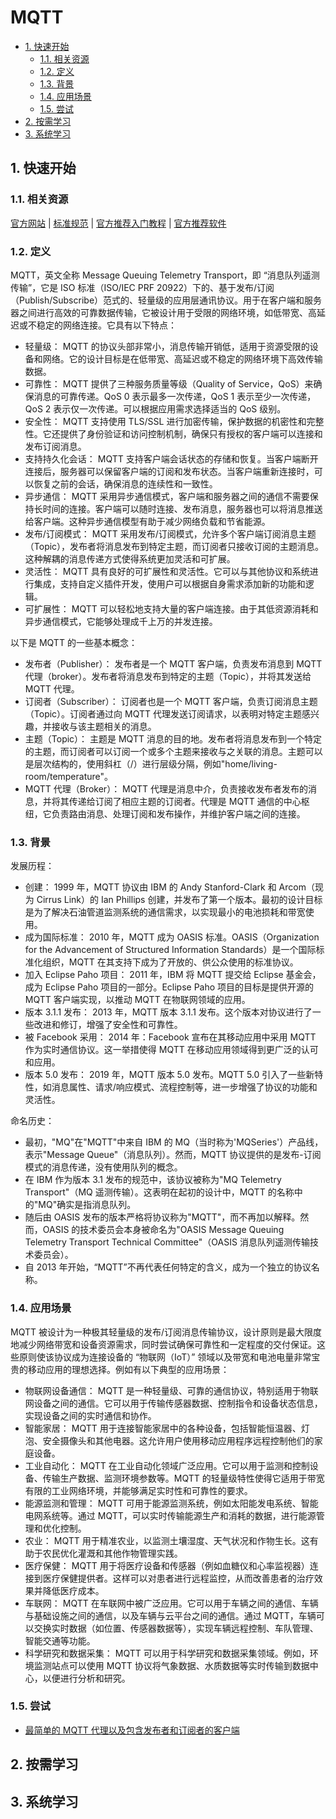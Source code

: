 # MQTT<!-- omit in toc -->

- [1. 快速开始](#1-快速开始)
  - [1.1. 相关资源](#11-相关资源)
  - [1.2. 定义](#12-定义)
  - [1.3. 背景](#13-背景)
  - [1.4. 应用场景](#14-应用场景)
  - [1.5. 尝试](#15-尝试)
- [2. 按需学习](#2-按需学习)
- [3. 系统学习](#3-系统学习)

## 1. 快速开始

### 1.1. 相关资源

[官方网站](https://mqtt.org) | [标准规范](https://mqtt.org/mqtt-specification) | [官方推荐入门教程](https://mqtt.org/getting-started/) | [官方推荐软件](https://mqtt.org/software/)

### 1.2. 定义

MQTT，英文全称 Message Queuing Telemetry Transport，即 “消息队列遥测传输”，它是 ISO 标准（ISO/IEC PRF 20922）下的、基于发布/订阅（Publish/Subscribe）范式的、轻量级的应用层通讯协议。用于在客户端和服务器之间进行高效的可靠数据传输，它被设计用于受限的网络环境，如低带宽、高延迟或不稳定的网络连接。它具有以下特点：

- 轻量级： MQTT 的协议头部非常小，消息传输开销低，适用于资源受限的设备和网络。它的设计目标是在低带宽、高延迟或不稳定的网络环境下高效传输数据。
- 可靠性： MQTT 提供了三种服务质量等级（Quality of Service，QoS）来确保消息的可靠传递。QoS 0 表示最多一次传递，QoS 1 表示至少一次传递，QoS 2 表示仅一次传递。可以根据应用需求选择适当的 QoS 级别。
- 安全性： MQTT 支持使用 TLS/SSL 进行加密传输，保护数据的机密性和完整性。它还提供了身份验证和访问控制机制，确保只有授权的客户端可以连接和发布订阅消息。
- 支持持久化会话： MQTT 支持客户端会话状态的存储和恢复。当客户端断开连接后，服务器可以保留客户端的订阅和发布状态。当客户端重新连接时，可以恢复之前的会话，确保消息的连续性和一致性。
- 异步通信： MQTT 采用异步通信模式，客户端和服务器之间的通信不需要保持长时间的连接。客户端可以随时连接、发布消息，服务器也可以将消息推送给客户端。这种异步通信模型有助于减少网络负载和节省能源。
- 发布/订阅模式： MQTT 采用发布/订阅模式，允许多个客户端订阅消息主题（Topic），发布者将消息发布到特定主题，而订阅者只接收订阅的主题消息。这种解耦的消息传递方式使得系统更加灵活和可扩展。
- 灵活性： MQTT 具有良好的可扩展性和灵活性。它可以与其他协议和系统进行集成，支持自定义插件开发，使用户可以根据自身需求添加新的功能和逻辑。
- 可扩展性： MQTT 可以轻松地支持大量的客户端连接。由于其低资源消耗和异步通信模式，它能够处理成千上万的并发连接。

以下是 MQTT 的一些基本概念：

- 发布者（Publisher）： 发布者是一个 MQTT 客户端，负责发布消息到 MQTT 代理（broker）。发布者将消息发布到特定的主题（Topic），并将其发送给 MQTT 代理。
- 订阅者（Subscriber）： 订阅者也是一个 MQTT 客户端，负责订阅消息主题（Topic）。订阅者通过向 MQTT 代理发送订阅请求，以表明对特定主题感兴趣，并接收与该主题相关的消息。
- 主题（Topic）： 主题是 MQTT 消息的目的地。发布者将消息发布到一个特定的主题，而订阅者可以订阅一个或多个主题来接收与之关联的消息。主题可以是层次结构的，使用斜杠（/）进行层级分隔，例如"home/living-room/temperature"。
- MQTT 代理（Broker）： MQTT 代理是消息中介，负责接收发布者发布的消息，并将其传递给订阅了相应主题的订阅者。代理是 MQTT 通信的中心枢纽，它负责路由消息、处理订阅和发布操作，并维护客户端之间的连接。

### 1.3. 背景

发展历程：

- 创建： 1999 年，MQTT 协议由 IBM 的 Andy Stanford-Clark 和 Arcom（现为 Cirrus Link）的 Ian Phillips 创建，并发布了第一个版本。最初的设计目标是为了解决石油管道监测系统的通信需求，以实现最小的电池损耗和带宽使用。
- 成为国际标准： 2010 年，MQTT 成为 OASIS 标准。OASIS（Organization for the Advancement of Structured Information Standards）是一个国际标准化组织，MQTT 在其支持下成为了开放的、供公众使用的标准协议。
- 加入 Eclipse Paho 项目： 2011 年，IBM 将 MQTT 提交给 Eclipse 基金会，成为 Eclipse Paho 项目的一部分。Eclipse Paho 项目的目标是提供开源的 MQTT 客户端实现，以推动 MQTT 在物联网领域的应用。
- 版本 3.1.1 发布： 2013 年，MQTT 版本 3.1.1 发布。这个版本对协议进行了一些改进和修订，增强了安全性和可靠性。
- 被 Facebook 采用： 2014 年：Facebook 宣布在其移动应用中采用 MQTT 作为实时通信协议。这一举措使得 MQTT 在移动应用领域得到更广泛的认可和应用。
- 版本 5.0 发布： 2019 年，MQTT 版本 5.0 发布。MQTT 5.0 引入了一些新特性，如消息属性、请求/响应模式、流程控制等，进一步增强了协议的功能和灵活性。

命名历史：

- 最初，"MQ"在"MQTT"中来自 IBM 的 MQ（当时称为'MQSeries'）产品线，表示"Message Queue"（消息队列）。然而，MQTT 协议提供的是发布-订阅模式的消息传递，没有使用队列的概念。
- 在 IBM 作为版本 3.1 发布的规范中，该协议被称为"MQ Telemetry Transport"（MQ 遥测传输）。这表明在起初的设计中，MQTT 的名称中的"MQ"确实是指消息队列。
- 随后由 OASIS 发布的版本严格将协议称为"MQTT"，而不再加以解释。然而，OASIS 的技术委员会本身被命名为"OASIS Message Queuing Telemetry Transport Technical Committee"（OASIS 消息队列遥测传输技术委员会）。
- 自 2013 年开始，“MQTT”不再代表任何特定的含义，成为一个独立的协议名称。

### 1.4. 应用场景

MQTT 被设计为一种极其轻量级的发布/订阅消息传输协议，设计原则是最大限度地减少网络带宽和设备资源需求，同时尝试确保可靠性和一定程度的交付保证。这些原则使该协议成为连接设备的 “物联网（IoT）” 领域以及带宽和电池电量非常宝贵的移动应用的理想选择。例如有以下典型的应用场景：

- 物联网设备通信： MQTT 是一种轻量级、可靠的通信协议，特别适用于物联网设备之间的通信。它可以用于传输传感器数据、控制指令和设备状态信息，实现设备之间的实时通信和协作。
- 智能家居： MQTT 用于连接智能家居中的各种设备，包括智能恒温器、灯泡、安全摄像头和其他电器。这允许用户使用移动应用程序远程控制他们的家庭设备。
- 工业自动化： MQTT 在工业自动化领域广泛应用。它可以用于监测和控制设备、传输生产数据、监测环境参数等。MQTT 的轻量级特性使得它适用于带宽有限的工业网络环境，并能够满足实时性和可靠性的要求。
- 能源监测和管理： MQTT 可用于能源监测系统，例如太阳能发电系统、智能电网系统等。通过 MQTT，可以实时传输能源生产和消耗的数据，进行能源管理和优化控制。
- 农业： MQTT 用于精准农业，以监测土壤湿度、天气状况和作物生长。这有助于农民优化灌溉和其他作物管理实践。
- 医疗保健： MQTT 用于将医疗设备和传感器（例如血糖仪和心率监视器）连接到医疗保健提供者。这样可以对患者进行远程监控，从而改善患者的治疗效果并降低医疗成本。
- 车联网： MQTT 在车联网中被广泛应用。它可以用于车辆之间的通信、车辆与基础设施之间的通信，以及车辆与云平台之间的通信。通过 MQTT，车辆可以交换实时数据（如位置、传感器数据等），实现车辆远程控制、车队管理、智能交通等功能。
- 科学研究和数据采集： MQTT 可以用于科学研究和数据采集领域。例如，环境监测站点可以使用 MQTT 协议将气象数据、水质数据等实时传输到数据中心，以便进行分析和研究。

### 1.5. 尝试

- [最简单的 MQTT 代理以及包含发布者和订阅者的客户端](https://github.com/itabbot/learn-mqtt/tree/main/quick-start/simplest-broker-pub-sub)

## 2. 按需学习

## 3. 系统学习
